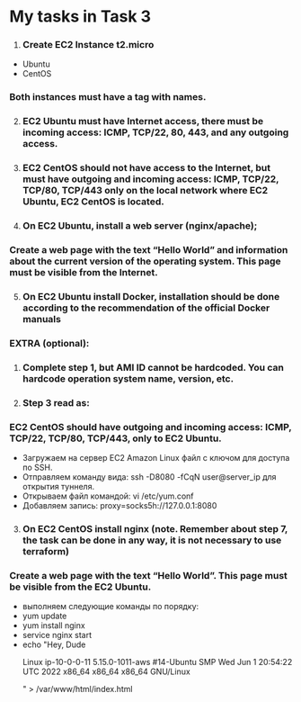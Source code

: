 # My tasks in Task 3

1. ### Create EC2 Instance t2.micro
 - Ubuntu
 - CentOS
 ### Both instances must have a tag with names.   
2. ### EC2 Ubuntu must have Internet access, there must be incoming access: ICMP, TCP/22, 80, 443, and any outgoing access.
3. ### EC2 CentOS should not have access to the Internet, but must have outgoing and incoming access: ICMP, TCP/22, TCP/80, TCP/443 only on the local network where EC2 Ubuntu, EC2 CentOS is located. 
4. ### On EC2 Ubuntu, install a web server (nginx/apache);
### Create a web page with the text “Hello World” and information about the current version of the operating system. This page must be visible from the Internet. 
5. ### On EC2 Ubuntu install Docker, installation should be done according to the recommendation of the official Docker manuals 

### EXTRA (optional): 
1. ### Complete  step 1, but AMI ID cannot be hardcoded. You can hardcode operation system name, version, etc. 
2. ### Step 3 read as: 
### EC2 CentOS should have outgoing and incoming access: ICMP, TCP/22, TCP/80, TCP/443, only to EC2 Ubuntu. 
 - Загружаем на сервер EC2 Amazon Linux файл с ключом для доступа по SSH.  
 - Отправляем команду вида: ssh -D8080 -fCqN user@server_ip для открытия туннеля.
 - Открываем файл командой:
vi /etc/yum.conf
 - Добавляем запись: 
proxy=socks5h://127.0.0.1:8080
 

3. ### On EC2 CentOS install nginx (note. Remember about step 7, the task can be done in any way, it is not necessary to use terraform)
### Create a web page with the text “Hello World”. This page must be visible from the  EC2 Ubuntu.
 - выполняем следующие команды по порядку:
 - yum update
 - yum install nginx
 - service nginx start
 - echo "<html>Hey, Dude<p>Linux ip-10-0-0-11 5.15.0-1011-aws #14-Ubuntu SMP Wed Jun 1 20:54:22 UTC 2022 x86_64 x86_64 x86_64 GNU/Linux</p><table clas>" > /var/www/html/index.html